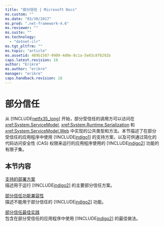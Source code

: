 ```yaml
---
title: "部分信任 | Microsoft Docs"
ms.custom: ""
ms.date: "03/30/2017"
ms.prod: ".net-framework-4.6"
ms.reviewer: ""
ms.suite: ""
ms.technology: 
  - "dotnet-clr"
ms.tgt_pltfrm: ""
ms.topic: "article"
ms.assetid: 489b1587-9909-4d0e-8c1a-5e83c8f8292b
caps.latest.revision: 18
author: "Erikre"
ms.author: "erikre"
manager: "erikre"
caps.handback.revision: 18
---
```

# 部分信任
从 [!INCLUDE[netfx35_long](../../../../includes/netfx35-long-md.md)] 开始，部分受信任的调用方可以访问在 <xref:System.ServiceModel>, <xref:System.Runtime.Serialization> 和 <xref:System.ServiceModel.Web> 中实现的公共类型和方法。本节描述了在部分受信任的应用程序中使用 [!INCLUDE[indigo1](../../../../includes/indigo1-md.md)] 的支持方案，以及可供通过简化的代码访问安全性 \(CAS\) 权限来运行的应用程序使用的 [!INCLUDE[indigo2](../../../../includes/indigo2-md.md)] 功能的有限子集。  
  
## 本节内容  
 [支持的部署方案](../../../../docs/framework/wcf/feature-details/supported-deployment-scenarios.md)  
 描述用于运行 [!INCLUDE[indigo2](../../../../includes/indigo2-md.md)] 的主要部分信任方案。  
  
 [部分信任功能兼容性](../../../../docs/framework/wcf/feature-details/partial-trust-feature-compatibility.md)  
 描述不能用于部分信任的 [!INCLUDE[indigo2](../../../../includes/indigo2-md.md)] 功能。  
  
 [部分信任最佳实践](../../../../docs/framework/wcf/feature-details/partial-trust-best-practices.md)  
 包含在部分受信任的应用程序中使用 [!INCLUDE[indigo2](../../../../includes/indigo2-md.md)] 的最佳做法。